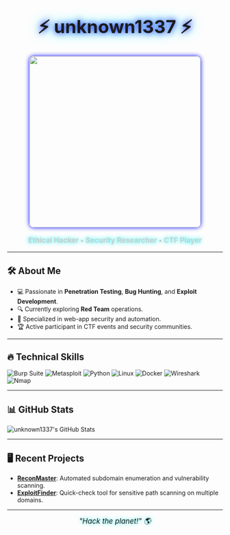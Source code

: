 <div align="center">

<h1 style="font-size:3em; text-shadow:0 0 15px #00f, 0 0 30px #0ff; animation:pulse 1.5s infinite alternate;">
⚡ unknown1337 ⚡
</h1>

<img src="assets/cyber-security.gif" width="400" style="border-radius:10px; box-shadow:0 0 30px #00f;" />

<p style="font-size:1.2em; font-weight:bold; color:#ccc; margin-top:20px; text-shadow:0 0 10px #0ff;">
Ethical Hacker • Security Researcher • CTF Player
</p>

</div>

---

## 🛠️ About Me

- 💻 Passionate in **Penetration Testing**, **Bug Hunting**, and **Exploit Development**.
- 🔍 Currently exploring **Red Team** operations.
- 🎯 Specialized in web-app security and automation.
- 🏆 Active participant in CTF events and security communities.

---

## 🔥 Technical Skills

![Burp Suite](https://img.shields.io/badge/-Burp%20Suite-FF7139?style=flat&logo=portswigger&logoColor=white)
![Metasploit](https://img.shields.io/badge/-Metasploit-blue?style=flat&logo=Metasploit&logoColor=white)
![Python](https://img.shields.io/badge/-Python-3776AB?style=flat&logo=Python&logoColor=white)
![Linux](https://img.shields.io/badge/-Linux-FCC624?style=flat&logo=Linux&logoColor=black)
![Docker](https://img.shields.io/badge/-Docker-2496ED?style=flat&logo=Docker&logoColor=white)
![Wireshark](https://img.shields.io/badge/-Wireshark-1679A7?style=flat&logo=Wireshark&logoColor=white)
![Nmap](https://img.shields.io/badge/-Nmap-4A154B?style=flat&logo=Nmap&logoColor=white)

---

## 📊 GitHub Stats

![unknown1337's GitHub Stats](https://github-readme-stats.vercel.app/api?username=unknown1337&show_icons=true&theme=radical)

---

## 🖥️ Recent Projects

- [**ReconMaster**](#): Automated subdomain enumeration and vulnerability scanning.
- [**ExploitFinder**](#): Quick-check tool for sensitive path scanning on multiple domains.

---

<div align="center">
   <i style="font-size:1.2em; text-shadow:0 0 10px #0ff;">"Hack the planet!" 🌎</i>
</div>

<style>
@keyframes pulse {
  from { transform: scale(1); }
  to { transform: scale(1.05); }
}

div img {
  animation: glow 2s infinite alternate;
}

@keyframes glow {
  from { box-shadow:0 0 10px #00f; }
  to { box-shadow:0 0 30px #0ff; }
}
</style>
